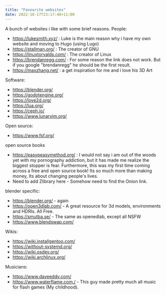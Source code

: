 ```yaml
---
title: "Favourite websites"
date: 2022-10-17T23:17:48+11:00
---
```

A bunch of websites i like with some brief reasons.
People: 
- https://lukesmith.xyz/ : Luke is the main reason why i have my own website and moving to Hugo (using Lugo)
- https://stallman.org/ : The creator of GNU
- https://linuxtorvalds.com/ : The creator of Linux 
- https://brendanregg.com/ : For some reason the link does not work. But if you google "brendanregg" he should be the first result.
- https://maxzhang.net/ : a get inspiration for me and i love his 3D Art


Software:
- https://blender.org/ 
- https://godotengine.org/
- https://love2d.org/
- https://lua.org/
- https://ceph.io/
- https://www.lunarvim.org/

Open source:
- https://www.fsf.org/

open source books
- https://easypeasymethod.org/ : I would not say i am out of the woods yet with my pornography addiction, but it has made me realize the biggest stopper is fear.
Furthermore, this was my first time coming across a free and open source book! Its so much more than making money, Its about changing people's lives. 
- Need to add Zlibrary here - Somehow need to find the Onion link.


blender specific:
- https://blender.org/ - again
- https://open3dlab.com/ - A great resource for 3d models, environments and HDRIs. All Free. 
- https://smutba.se/ - The same as openedlab, except all NSFW
- https://www.blendswap.com/

Wikis:
- https://wiki.installgentoo.com/
- https://without-systemd.org/
- https://wiki.osdev.org/
- https://wiki.archlinux.org/

Musicians:
- https://www.daveeddy.com/ 
- https://www.waterflame.com./ - This guy made pretty much all music for flash games (My childhood).
